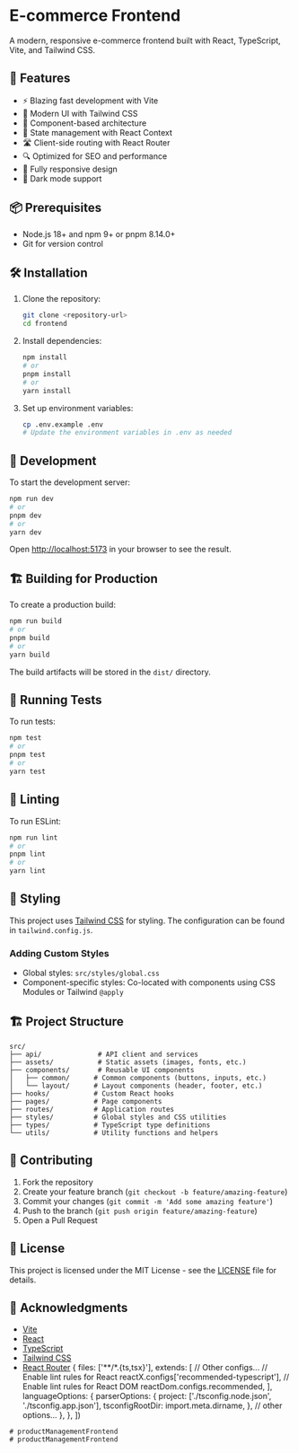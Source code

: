 # E-commerce Frontend

A modern, responsive e-commerce frontend built with React, TypeScript, Vite, and Tailwind CSS.

## 🚀 Features

- ⚡️ Blazing fast development with Vite
- 🎨 Modern UI with Tailwind CSS
- 🧩 Component-based architecture
- 🔄 State management with React Context
- 🛣️ Client-side routing with React Router
- 🔍 Optimized for SEO and performance
- 📱 Fully responsive design
- 🎨 Dark mode support

## 📦 Prerequisites

- Node.js 18+ and npm 9+ or pnpm 8.14.0+
- Git for version control

## 🛠️ Installation

1. Clone the repository:
   ```bash
   git clone <repository-url>
   cd frontend
   ```

2. Install dependencies:
   ```bash
   npm install
   # or
   pnpm install
   # or
   yarn install
   ```

3. Set up environment variables:
   ```bash
   cp .env.example .env
   # Update the environment variables in .env as needed
   ```

## 🚀 Development

To start the development server:

```bash
npm run dev
# or
pnpm dev
# or
yarn dev
```

Open [http://localhost:5173](http://localhost:5173) in your browser to see the result.

## 🏗️ Building for Production

To create a production build:

```bash
npm run build
# or
pnpm build
# or
yarn build
```

The build artifacts will be stored in the `dist/` directory.

## 🧪 Running Tests

To run tests:

```bash
npm test
# or
pnpm test
# or
yarn test
```

## 🧹 Linting

To run ESLint:

```bash
npm run lint
# or
pnpm lint
# or
yarn lint
```

## 🎨 Styling

This project uses [Tailwind CSS](https://tailwindcss.com/) for styling. The configuration can be found in `tailwind.config.js`.

### Adding Custom Styles

- Global styles: `src/styles/global.css`
- Component-specific styles: Co-located with components using CSS Modules or Tailwind `@apply`

## 🏗️ Project Structure

```
src/
├── api/              # API client and services
├── assets/           # Static assets (images, fonts, etc.)
├── components/       # Reusable UI components
│   ├── common/      # Common components (buttons, inputs, etc.)
│   └── layout/      # Layout components (header, footer, etc.)
├── hooks/           # Custom React hooks
├── pages/           # Page components
├── routes/          # Application routes
├── styles/          # Global styles and CSS utilities
├── types/           # TypeScript type definitions
└── utils/           # Utility functions and helpers
```

## 🤝 Contributing

1. Fork the repository
2. Create your feature branch (`git checkout -b feature/amazing-feature`)
3. Commit your changes (`git commit -m 'Add some amazing feature'`)
4. Push to the branch (`git push origin feature/amazing-feature`)
5. Open a Pull Request

## 📄 License

This project is licensed under the MIT License - see the [LICENSE](LICENSE) file for details.

## 🙏 Acknowledgments

- [Vite](https://vitejs.dev/)
- [React](https://reactjs.org/)
- [TypeScript](https://www.typescriptlang.org/)
- [Tailwind CSS](https://tailwindcss.com/)
- [React Router](https://reactrouter.com/)
  {
    files: ['**/*.{ts,tsx}'],
    extends: [
      // Other configs...
      // Enable lint rules for React
      reactX.configs['recommended-typescript'],
      // Enable lint rules for React DOM
      reactDom.configs.recommended,
    ],
    languageOptions: {
      parserOptions: {
        project: ['./tsconfig.node.json', './tsconfig.app.json'],
        tsconfigRootDir: import.meta.dirname,
      },
      // other options...
    },
  },
])
```
# productManagementFrontend
# productManagementFrontend
